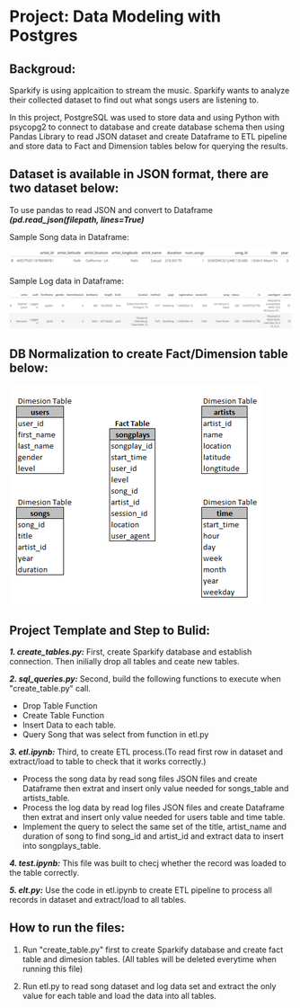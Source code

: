 # Project: Data Modeling with Postgres

## Backgroud:

Sparkify is using applcaition to stream the music. Sparkify wants to analyze their collected dataset to find out what songs users are listening to.

In this project, PostgreSQL was used to store data and using Python with psycopg2 to connect to database and create database schema then using Pandas Library to read JSON dataset and create Dataframe to ETL pipeline and store data to Fact and Dimension tables below for querying the results.

## Dataset is available in JSON format, there are two dataset below: 

To use pandas to read JSON and convert to Dataframe ***(pd.read_json(filepath, lines=True)***

Sample Song data in Dataframe:

![](/images/songdata.png)
  
Sample Log data in Dataframe:

![](/images/logdata.png)

## DB Normalization to create Fact/Dimension table below:

![](/images/factdim.png)


## Project Template and Step to Bulid:

***1. create_tables.py:***
First, create Sparkify database and establish connection. Then inilially drop all tables and ceate new tables.

***2. sql_queries.py:*** Second, build the following functions to execute when "create_table.py" call.

   - Drop Table Function
   - Create Table Function
   - Insert Data to each table.
   - Query Song that was select from function in etl.py
   
***3. etl.ipynb:*** Third, to create ETL process.(To read first row in dataset and extract/load to table to check that it works correctly.)
   - Process the song data by read song files JSON files and create Dataframe then extrat and insert only value needed for songs_table and artists_table.
   - Process the log data by read log files JSON files and create Dataframe then extrat and insert only value needed for users table and time table.
   - Implement the query to select the same set of the title, artist_name and duration of song to find song_id and artist_id and extract data to insert into songplays_table.
   
***4. test.ipynb:*** This file was built to checj whether the record was loaded to the table correctly.

***5. elt.py:*** Use the code in etl.ipynb to create ETL pipeline to process all records in dataset and extract/load to all tables.


## How to run the files:

1. Run "create_table.py" first to create Sparkify database and create fact table and dimesion tables. (All tables will be deleted everytime when running this file)

2. Run etl.py to read song dataset and log data set and extract the only value for each table and load the data into all tables.



